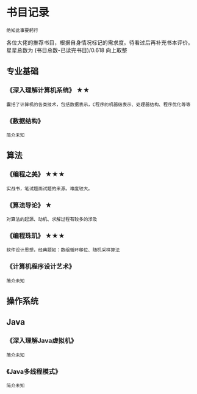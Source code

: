 # 书目记录
	
	绝知此事要躬行

各位大佬的推荐书目，根据自身情况标记的需求度。待看过后再补充书本评价。
星星总数为 (书目总数-已读完书目)/0.618 向上取整

## 专业基础

### 《深入理解计算机系统》  ★★

	囊括了计算机的各类技术，包括数据表示，C程序的机器级表示、处理器结构、程序优化等等
	
### 《数据结构》
	
	简介未知
	
## 算法

### 《编程之美》  ★★★
	
	实战书，笔试题面试题的来源。难度较大。

### 《算法导论》  ★

	对算法的起源、动机、求解过程有较多的涉及
	
### 《编程珠玑》  ★★★

	软件设计思想，经典题如：数组循环移位、随机采样算法

### 《计算机程序设计艺术》

	简介未知

## 操作系统

## Java

### 《深入理解Java虚拟机》

	简介未知
	
### 《Java多线程模式》

	简介未知

